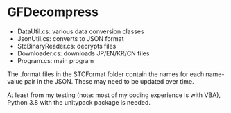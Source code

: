 # GFDecompress

* DataUtil.cs: various data conversion classes
* JsonUtil.cs: converts to JSON format
* StcBinaryReader.cs: decrypts files
* Downloader.cs: downloads JP/EN/KR/CN files
* Program.cs: main program

The .format files in the STCFormat folder contain the names for each name-value pair in the JSON. These may need to be updated over time.

At least from my testing (note: most of my coding experience is with VBA), Python 3.8 with the unitypack package is needed.
